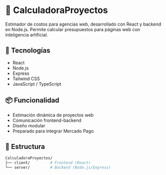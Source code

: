 # 🧮 CalculadoraProyectos

Estimador de costos para agencias web, desarrollado con React y backend en Node.js. Permite calcular presupuestos para páginas web con inteligencia artificial.

## 🚀 Tecnologías

- React
- Node.js
- Express
- Tailwind CSS
- JavaScript / TypeScript

## 📦 Funcionalidad

- Estimación dinámica de proyectos web
- Comunicación frontend-backend
- Diseño modular
- Preparado para integrar Mercado Pago

## 📁 Estructura

```bash
CalculadoraProyectos/
├── client/         # Frontend (React)
└── server/         # Backend (Node.js/Express)
